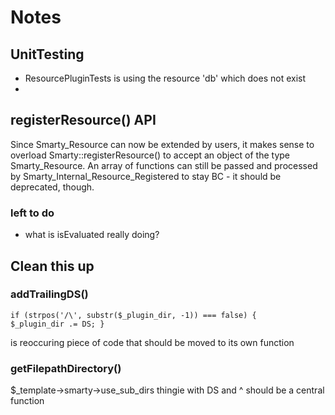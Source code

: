 # Notes #


## UnitTesting ##

* ResourcePluginTests is using the resource 'db' which does not exist
* 

## registerResource() API ##



Since Smarty_Resource can now be extended by users, it makes sense to overload Smarty::registerResource() to accept an object of the type Smarty_Resource. An array of functions can still be passed and processed by Smarty_Internal_Resource_Registered to stay BC - it should be deprecated, though.



### left to do ###

* what is isEvaluated really doing?




## Clean this up ##

### addTrailingDS() ###

<code>if (strpos('/\\', substr($_plugin_dir, -1)) === false) {
    $_plugin_dir .= DS;
}</code>

is reoccuring piece of code that should be moved to its own function

### getFilepathDirectory() ###

$_template->smarty->use_sub_dirs thingie with DS and ^ should be a central function